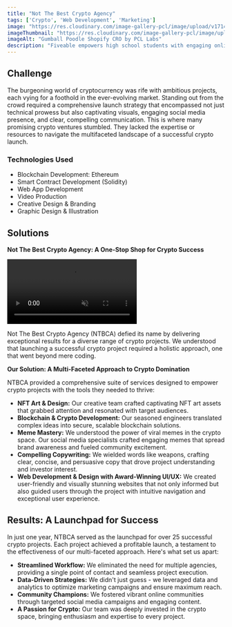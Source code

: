 ```yaml
---
title: "Not The Best Crypto Agency"
tags: ['Crypto', 'Web Development', 'Marketing']
image: "https://res.cloudinary.com/image-gallery-pcl/image/upload/v1714789946/Blawby/Not_The_Best_Crypto_Agency_Feature_uzkyll.webp"
imageThumbnail: "https://res.cloudinary.com/image-gallery-pcl/image/upload/v1714791179/Blawby/Phuntoken-1_qtwrie.webp"
imageAlt: "Gumball Poodle Shopify CRO by PCL Labs"
description: "Fiveable empowers high school students with engaging online courses to conquer their AP exams. Renowned for its innovative approach and personalized learning experience, Fiveable sought to optimize their Shopify Plus store to drive sales and student success. Our agency partnered with Fiveable to conduct a comprehensive Conversion Rate Optimization (CRO) audit, focusing on enhancing the user journey from homepage browsing to course selection and checkout."
---
```


## Challenge

The burgeoning world of cryptocurrency was rife with ambitious projects, each vying for a foothold in the ever-evolving market. Standing out from the crowd required a comprehensive launch strategy that encompassed not just technical prowess but also captivating visuals, engaging social media presence, and clear, compelling communication. This is where many promising crypto ventures stumbled. They lacked the expertise or resources to navigate the multifaceted landscape of a successful crypto launch.

### Technologies Used

* Blockchain Development: Ethereum 
* Smart Contract Development (Solidity)
* Web App Development
* Video Production
* Creative Design & Branding
* Graphic Design & Illustration

## Solutions 

**Not The Best Crypto Agency: A One-Stop Shop for Crypto Success**

<video controls autoplay loop muted playsinline class="w-full">
  <source src="https://res.cloudinary.com/image-gallery-pcl/video/upload/v1715087432/Blawby/Not_the_best_-_3by4_txteeh.mp4" type="video/mp4">
  Your browser does not support the video tag.
</video>

Not The Best Crypto Agency (NTBCA) defied its name by delivering exceptional results for a diverse range of crypto projects. We understood that launching a successful crypto project required a holistic approach, one that went beyond mere coding.

**Our Solution: A Multi-Faceted Approach to Crypto Domination**

NTBCA provided a comprehensive suite of services designed to empower crypto projects with the tools they needed to thrive:

-   **NFT Art & Design:** Our creative team crafted captivating NFT art assets that grabbed attention and resonated with target audiences.
-   **Blockchain & Crypto Development:** Our seasoned engineers translated complex ideas into secure, scalable blockchain solutions.
-   **Meme Mastery:** We understood the power of viral memes in the crypto space. Our social media specialists crafted engaging memes that spread brand awareness and fueled community excitement.
-   **Compelling Copywriting:** We wielded words like weapons, crafting clear, concise, and persuasive copy that drove project understanding and investor interest.
-   **Web Development & Design with Award-Winning UI/UX:** We created user-friendly and visually stunning websites that not only informed but also guided users through the project with intuitive navigation and exceptional user experience.

## Results: A Launchpad for Success

In just one year, NTBCA served as the launchpad for over 25 successful crypto projects. Each project achieved a profitable launch, a testament to the effectiveness of our multi-faceted approach. Here's what set us apart:

-   **Streamlined Workflow:** We eliminated the need for multiple agencies, providing a single point of contact and seamless project execution.
-   **Data-Driven Strategies:** We didn't just guess - we leveraged data and analytics to optimize marketing campaigns and ensure maximum reach.
-   **Community Champions:** We fostered vibrant online communities through targeted social media campaigns and engaging content.
-   **A Passion for Crypto:** Our team was deeply invested in the crypto space, bringing enthusiasm and expertise to every project.

